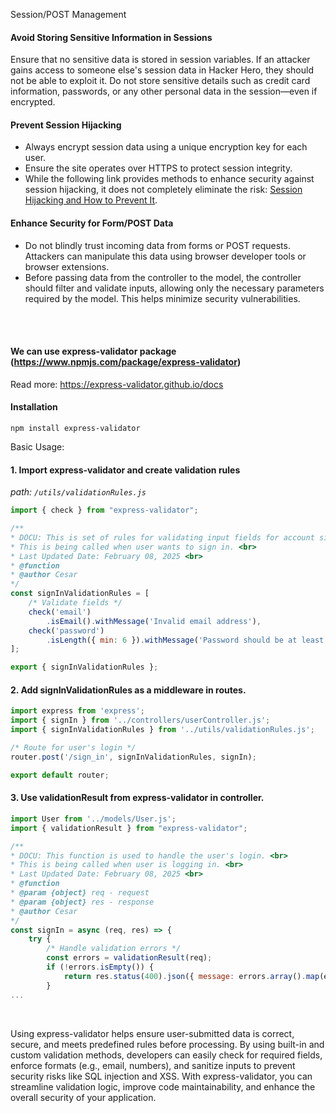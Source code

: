 Session/POST Management

#### Avoid Storing Sensitive Information in Sessions
Ensure that no sensitive data is stored in session variables. If an attacker gains access to someone else's session data in Hacker Hero, they should not be able to exploit it. Do not store sensitive details such as credit card information, passwords, or any other personal data in the session—even if encrypted.

#### Prevent Session Hijacking
- Always encrypt session data using a unique encryption key for each user.
- Ensure the site operates over HTTPS to protect session integrity.
- While the following link provides methods to enhance security against session hijacking, it does not completely eliminate the risk: [Session Hijacking and How to Prevent It](https://www.freecodecamp.org/news/session-hijacking-and-how-to-stop-it-711e3683d1ac/).

#### Enhance Security for Form/POST Data
- Do not blindly trust incoming data from forms or POST requests. Attackers can manipulate this data using browser developer tools or browser extensions.
- Before passing data from the controller to the model, the controller should filter and validate inputs, allowing only the necessary parameters required by the model. This helps minimize security vulnerabilities.
<br>
<br>

#### We can use express-validator package (https://www.npmjs.com/package/express-validator)
Read more: https://express-validator.github.io/docs
#### Installation
```
npm install express-validator
```
Basic Usage:
#### 1. Import express-validator and create validation rules
*path: `/utils/validationRules.js`*
```javascript
import { check } from "express-validator";

/**
* DOCU: This is set of rules for validating input fields for account sign-in <br>
* This is being called when user wants to sign in. <br>
* Last Updated Date: February 08, 2025 <br>
* @function
* @author Cesar
*/
const signInValidationRules = [
    /* Validate fields */
    check('email')
        .isEmail().withMessage('Invalid email address'),
    check('password')
        .isLength({ min: 6 }).withMessage('Password should be at least 6 characters long')
];

export { signInValidationRules };
```

#### 2. Add signInValidationRules as a middleware in routes.
```javascript
import express from 'express';
import { signIn } from '../controllers/userController.js';
import { signInValidationRules } from '../utils/validationRules.js';

/* Route for user's login */
router.post('/sign_in', signInValidationRules, signIn);

export default router;
```

#### 3. Use validationResult from express-validator in controller.
```javascript
import User from '../models/User.js';
import { validationResult } from "express-validator";

/**
* DOCU: This function is used to handle the user's login. <br>
* This is being called when user is logging in. <br>
* Last Updated Date: February 08, 2025 <br>
* @function
* @param {object} req - request
* @param {object} res - response
* @author Cesar
*/
const signIn = async (req, res) => {
    try {
        /* Handle validation errors */
        const errors = validationResult(req);
        if (!errors.isEmpty()) {
            return res.status(400).json({ message: errors.array().map(error => error.msg) });
        }
...
```
<br>

Using express-validator helps ensure user-submitted data is correct, secure, and meets predefined rules before processing. By using built-in and custom validation methods, developers can easily check for required fields, enforce formats (e.g., email, numbers), and sanitize inputs to prevent security risks like SQL injection and XSS. With express-validator, you can streamline validation logic, improve code maintainability, and enhance the overall security of your application.
